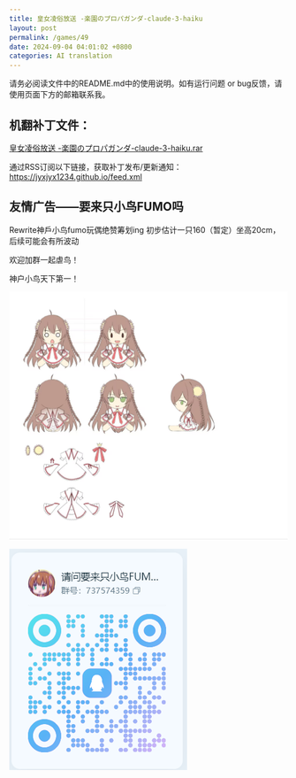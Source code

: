 ```yaml
---
title: 皇女凌俗放送 -楽園のプロパガンダ-claude-3-haiku
layout: post
permalink: /games/49
date: 2024-09-04 04:01:02 +0800
categories: AI translation
---
```



请务必阅读文件中的README.md中的使用说明。如有运行问题 or bug反馈，请使用页面下方的邮箱联系我。

## 机翻补丁文件：

[皇女凌俗放送 -楽園のプロパガンダ-claude-3-haiku.rar](../resources/%E7%9A%87%E5%A5%B3%E5%87%8C%E4%BF%97%E6%94%BE%E9%80%81%20-%E6%A5%BD%E5%9C%92%E3%81%AE%E3%83%97%E3%83%AD%E3%83%91%E3%82%AC%E3%83%B3%E3%83%80-claude-3-haiku.rar)

 

通过RSS订阅以下链接，获取补丁发布/更新通知：https://jyxjyx1234.github.io/feed.xml

## 友情广告——要来只小鸟FUMO吗

Rewrite神戶小鸟fumo玩偶绝赞筹划ing 初步估计一只160（暂定）坐高20cm，后续可能会有所波动

欢迎加群一起虐鸟！

神户小鸟天下第一！

![稿图.png](../img/广告/小鸟稿图.png)

![群号.png](../img/广告/群号.png)
